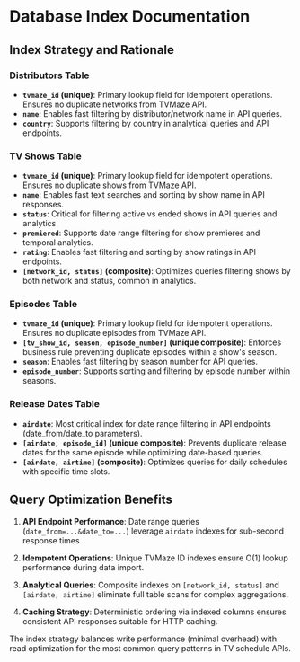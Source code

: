 # Database Index Documentation

## Index Strategy and Rationale

### Distributors Table
- **`tvmaze_id` (unique)**: Primary lookup field for idempotent operations. Ensures no duplicate networks from TVMaze API.
- **`name`**: Enables fast filtering by distributor/network name in API queries.
- **`country`**: Supports filtering by country in analytical queries and API endpoints.

### TV Shows Table  
- **`tvmaze_id` (unique)**: Primary lookup field for idempotent operations. Ensures no duplicate shows from TVMaze API.
- **`name`**: Enables fast text searches and sorting by show name in API responses.
- **`status`**: Critical for filtering active vs ended shows in API queries and analytics.
- **`premiered`**: Supports date range filtering for show premieres and temporal analytics.
- **`rating`**: Enables fast filtering and sorting by show ratings in API endpoints.
- **`[network_id, status]` (composite)**: Optimizes queries filtering shows by both network and status, common in analytics.

### Episodes Table
- **`tvmaze_id` (unique)**: Primary lookup field for idempotent operations. Ensures no duplicate episodes from TVMaze API.
- **`[tv_show_id, season, episode_number]` (unique composite)**: Enforces business rule preventing duplicate episodes within a show's season.
- **`season`**: Enables fast filtering by season number for API queries.
- **`episode_number`**: Supports sorting and filtering by episode number within seasons.

### Release Dates Table
- **`airdate`**: Most critical index for date range filtering in API endpoints (date_from/date_to parameters).
- **`[airdate, episode_id]` (unique composite)**: Prevents duplicate release dates for the same episode while optimizing date-based queries.
- **`[airdate, airtime]` (composite)**: Optimizes queries for daily schedules with specific time slots.

## Query Optimization Benefits

1. **API Endpoint Performance**: Date range queries (`date_from=...&date_to=...`) leverage `airdate` indexes for sub-second response times.

2. **Idempotent Operations**: Unique TVMaze ID indexes ensure O(1) lookup performance during data import.

3. **Analytical Queries**: Composite indexes on `[network_id, status]` and `[airdate, airtime]` eliminate full table scans for complex aggregations.

4. **Caching Strategy**: Deterministic ordering via indexed columns ensures consistent API responses suitable for HTTP caching.

The index strategy balances write performance (minimal overhead) with read optimization for the most common query patterns in TV schedule APIs.
